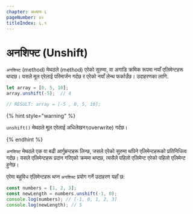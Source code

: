 ```yaml
---
chapter: अध्याय ६
pageNumber: ४०
titleIndex: ६.१
---
```

# अनशिफ्ट (Unshift)

`अनशिफ्ट` (method) मेथठले (method) एरेको सुरुमा, वा अगाडि क्रमिक रूपमा नयाँ एलिमेन्टहरू थप्दछ। यसले मूल एरेलाई परिमार्जन गर्दछ र एरेको नयाँ लेन्थ फर्काउँछ। उदाहरणका लागि.

```javascript
let array = [0, 5, 10];
array.unshift(-5);  // 4

// RESULT: array = [-5 , 0, 5, 10];
```

{% hint style="warning" %}

`unshift()` मेथठले मूल एरेलाई अधिलेखन९overwrite) गर्दछ।

{% endhint %}

`अनशिफ्ट` मेथठले एक वा बढी आर्गुम्रन्टहरू लिन्छ, जसले एरेको सुरुमा थपिने एलिमेन्टहरूको प्रतिनिधित्व गर्दछ। यसले एलिमेन्टहरू प्रदान गरिएको क्रममा थप्दछ, त्यसैले पहिलो एलिमेन्ट एरेको पहिलो एलिमेन्ट हुनेछ।

एरेमा बहुविध एलिमेन्टहरू थप्न `अनशिफ्ट` प्रयोग गर्ने उदाहरण यहाँ छ:

```javascript
const numbers = [1, 2, 3];
const newLength = numbers.unshift(-1, 0);
console.log(numbers); // [-1, 0, 1, 2, 3]
console.log(newLength); // 5
```
